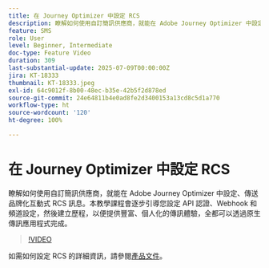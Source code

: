 ```yaml
---
title: 在 Journey Optimizer 中設定 RCS
description: 瞭解如何使用自訂簡訊供應商，就能在 Adobe Journey Optimizer 中設定、傳送品牌化互動式 RCS 訊息。本教學課程會逐步引導您設定 API 認證、Webhook 和道設定，然後建立歷程，以便提供豐富、個人化的傳訊體驗，全都可以透過原生傳訊應用程式完成。
feature: SMS
role: User
level: Beginner, Intermediate
doc-type: Feature Video
duration: 309
last-substantial-update: 2025-07-09T00:00:00Z
jira: KT-18333
thumbnail: KT-18333.jpeg
exl-id: 64c9012f-8b00-48ec-b35e-42b5f2d878ed
source-git-commit: 24e64811b4e0ad8fe2d3400153a13cd8c5d1a770
workflow-type: ht
source-wordcount: '120'
ht-degree: 100%

---
```


# 在 Journey Optimizer 中設定 RCS

瞭解如何使用自訂簡訊供應商，就能在 Adobe Journey Optimizer 中設定、傳送品牌化互動式 RCS 訊息。本教學課程會逐步引導您設定 API 認證、Webhook 和頻道設定，然後建立歷程，以便提供豐富、個人化的傳訊體驗，全都可以透過原生傳訊應用程式完成。

>[!VIDEO](https://video.tv.adobe.com/v/3464766/?learn=on&enablevpops&captions=chi_hant)

如需如何設定 RCS 的詳細資訊，請參閱[產品文件](https://experienceleague.adobe.com/zh-hant/docs/journey-optimizer/using/channels/sms/configure-sms/sms-configuration)。
